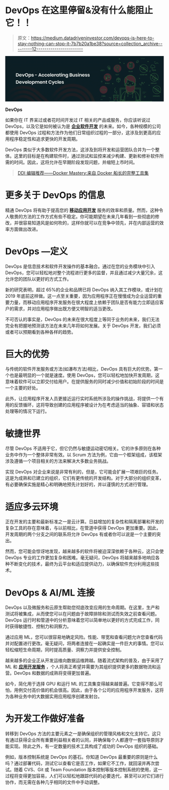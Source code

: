 # DevOps 在这里停留&没有什么能阻止它！！

> 原文：<https://medium.datadriveninvestor.com/devops-is-here-to-stay-nothing-can-stop-it-7b7b20a1be38?source=collection_archive---------12----------------------->

![](img/c7f36512199898dd83861f24153948f0.png)

**DevOps**

如果你在 IT 界呆过或者花时间开发过 IT 相关的产品或服务，你应该听说过 DevOps，以及它是如何被认为是 [**企业软件开发**](https://www.2basetechnologies.com/services/blockchain-development-company) 的未来。如今，各种规模的公司都使用 DevOps 过程和方法作为他们日常组织过程的一部分，这涉及到更高的应用程序稳定性和追求更快的开发周期。

DevOps 类似于大多数软件开发方法，这涉及到将开发和运营团队合并为一个整体。这里的目标是在构建软件时，通过测试和监控来减少构建、更新和修补软件所需的时间。因此，这将允许在早期阶段发现问题，并缩短上市时间。

> [DDI 编辑推荐——Docker Mastery:来自 Docker 船长的完整工具集](http://go.datadriveninvestor.com/docker1/matf)

# 更多关于 DevOps 的信息

精通 DevOps 将有助于提高您的 [**移动应用开发**](https://www.2basetechnologies.com/services/mobile-application-development-company) 服务的效率和质量。然而，这种令人敬畏的方法的工作方式有些不稳定。你可能期望在未来几年看到一些彻底的修改，并很容易知道风是如何吹的，这样你就可以在竞争中领先，并在内部运营的效率方面做出改进。

# DevOps —定义

DevOps 是信息技术和软件开发操作的基本融合。通过在您的业务模块中引入 DevOps，您可以轻松地对整个流程进行更多的监督，并且通过减少大量冗余，这允许您的团队以更好的方式工作。

新的研究表明，超过 65%的企业和品牌已将 DevOps 纳入其工作模块，或计划在 2019 年底前这样做。这一点至关重要，因为应用程序正在慢慢成为企业运营的重要力量，而移动应用程序开发服务在很大程度上依赖于团队是否有能力立即适应客户的需求，并对应用程序做出既方便又明智的适当更改。

不可否认的事实是，DevOps 的未来在很大程度上等同于业务的未来，我们无法完全有把握地预测该方法在未来几年将如何发展。关于 DevOps 开发，我们必须或者可以预期看到各种各样的趋势。

# 巨大的优势

与传统的软件开发服务或方法(如瀑布方法)相比，DevOps 具有巨大的优势。第一个也是最明显的一个就是速度。使用 DevOps，您可以轻松地加快开发周期，这意味着软件可以立即交付给用户。在提供服务的同时减少价值和初始阶段的时间是一个主要的好处。

此外，让应用程序开发人员更接近运行实时系统所涉及的操作挑战，将提供一个有用的反馈循环，这将导致创建的应用程序被设计为在考虑适当的抽象、容错和状态处理等的情况下运行。

# 敏捷世界

尽管 DevOps 不适用于它，但它仍然与敏捷运动密切相关。它的许多原则在各种业务中作为一个整体非常有效。以 Scrum 方法为例，它由一个框架组成，该框架涉及遵循一个项目相关的方法来解决大多数业务挑战。

实现 DevOps 对企业来说是非常有利的，但是，它可能会扩展一项艰巨的任务。这是为成熟和已建立的组织，它们有更传统的开发结构。对于大部分的组织变革，有必要确保实施是精心和明确地预先计划好的，并以谨慎的方式进行管理。

# 适应多云环境

正在开发的主要和最新标准之一是云计算。日益增加的复杂性和隔离部署和开发的复杂工具的存在意味着，与以前相比，在管道中获得 DevOps 更加重要。因此，开发周期的两个分支之间的联系将允许 DevOps 有或者你可以说是一个主要的突出。

然而，您可能会惊讶地发现，越来越多的软件将被迫深深依赖于各种云，这只会使 DevOps 专业的工作更加复杂和困难。毫无疑问，DevOps 将越来越多地响应各种不断变化的技术，最终为云平台和适应提供动力，以确保软件充分利用这些技术。

# DevOps & AI/ML 连接

DevOps 以及微服务和云原生帮助您彻底改变应用的生命周期。在这里，生产和测试将被集成，从而使您可以在问题由于故障排除和测试而失效之前查看问题。DevOps 运行时和管道中的分析意味着您可以简单地以更好的方式完成工作，同时获得敏捷性、控制力和洞察力。

通过应用 ML，您可以很容易地确定风险。性能、带宽和查看问题允许您查看代码并对配置进行更改。毫无疑问，将两者连接在一起确实是一件巨大的事情。您可以轻松缩短生命周期，同时提高质量、洞察力并提供安全控制。

越来越多的企业正从开发运维向数据运维跨越。随着流式架构的普及，由于采用了 ML 和 [**应用开发服务**](https://www.2basetechnologies.com/services/web-application-development-company) ，个人将真正希望并需要为其组织提供更多的数据物流和运营。DevOps 和数据的成熟将变得更加普遍。

如今，简化用于选择 GPU 和运行 ML 的工具集变得越来越普遍。它变得不那么可怕，用例交付高价值的机会很高。因此，由于各个公司的应用程序开发服务，这将为各种业务中的大数据实用应用程序创建发射台。

# 为开发工作做好准备

转移到 DevOps 方法的主要元素之一是确保组织的管理风格和文化支持它。这只有通过获得企业所有重要利益相关者的认同，并确保每个人都遵守一套指导原则才能实现。除此之外，有一定数量的技术工具构成了成功的 DevOps 组织的基础。

例如，版本控制系统是 DevOps 的基石。你知道 DevOps 最重要的原则是什么吗？通过部署代码，测试它以查看它是否工作，如果它不工作，就回滚并再次尝试。随着 CVS、Git 或 Team Foundation 版本控制等版本控制系统的使用，这一过程将变得更加容易，人们可以轻松地跟踪代码的必要迭代，甚至可以对它们进行协作，而无需在各种几乎相同的文件中手动调整。